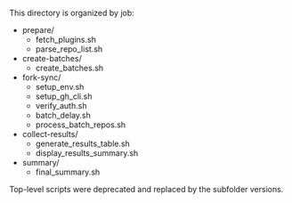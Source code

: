 This directory is organized by job:

- prepare/
  - fetch_plugins.sh
  - parse_repo_list.sh
- create-batches/
  - create_batches.sh
- fork-sync/
  - setup_env.sh
  - setup_gh_cli.sh
  - verify_auth.sh
  - batch_delay.sh
  - process_batch_repos.sh
- collect-results/
  - generate_results_table.sh
  - display_results_summary.sh
- summary/
  - final_summary.sh

Top-level scripts were deprecated and replaced by the subfolder versions.


